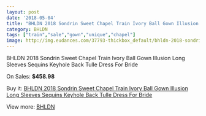 ```yaml
---
layout: post
date: '2018-05-04'
title: "BHLDN 2018 Sondrin Sweet Chapel Train Ivory Ball Gown Illusion Long Sleeves Sequins Keyhole Back Tulle Dress For Bride"
category: BHLDN
tags: ["train","sale","gown","unique","chapel"]
image: http://img.eudances.com/37793-thickbox_default/bhldn-2018-sondrin-sweet-chapel-train-ivory-ball-gown-illusion-long-sleeves-sequins-keyhole-back-tulle-dress-for-bride.jpg
---
```

BHLDN 2018 Sondrin Sweet Chapel Train Ivory Ball Gown Illusion Long Sleeves Sequins Keyhole Back Tulle Dress For Bride

On Sales: **$458.98**
<a href="https://www.eudances.com/en/bhldn/11178-bhldn-2018-sondrin-sweet-chapel-train-ivory-ball-gown-illusion-long-sleeves-sequins-keyhole-back-tulle-dress-for-bride.html"><amp-img layout="responsive" width="600" height="600" src="//img.eudances.com/37793-thickbox_default/bhldn-2018-sondrin-sweet-chapel-train-ivory-ball-gown-illusion-long-sleeves-sequins-keyhole-back-tulle-dress-for-bride.jpg" alt="BHLDN 2018 Sondrin Sweet Chapel Train Ivory Ball Gown Illusion Long Sleeves Sequins Keyhole Back Tulle Dress For Bride 0" /></a>
<a href="https://www.eudances.com/en/bhldn/11178-bhldn-2018-sondrin-sweet-chapel-train-ivory-ball-gown-illusion-long-sleeves-sequins-keyhole-back-tulle-dress-for-bride.html"><amp-img layout="responsive" width="600" height="600" src="//img.eudances.com/37799-thickbox_default/bhldn-2018-sondrin-sweet-chapel-train-ivory-ball-gown-illusion-long-sleeves-sequins-keyhole-back-tulle-dress-for-bride.jpg" alt="BHLDN 2018 Sondrin Sweet Chapel Train Ivory Ball Gown Illusion Long Sleeves Sequins Keyhole Back Tulle Dress For Bride 1" /></a>
<a href="https://www.eudances.com/en/bhldn/11178-bhldn-2018-sondrin-sweet-chapel-train-ivory-ball-gown-illusion-long-sleeves-sequins-keyhole-back-tulle-dress-for-bride.html"><amp-img layout="responsive" width="600" height="600" src="//img.eudances.com/37798-thickbox_default/bhldn-2018-sondrin-sweet-chapel-train-ivory-ball-gown-illusion-long-sleeves-sequins-keyhole-back-tulle-dress-for-bride.jpg" alt="BHLDN 2018 Sondrin Sweet Chapel Train Ivory Ball Gown Illusion Long Sleeves Sequins Keyhole Back Tulle Dress For Bride 2" /></a>
<a href="https://www.eudances.com/en/bhldn/11178-bhldn-2018-sondrin-sweet-chapel-train-ivory-ball-gown-illusion-long-sleeves-sequins-keyhole-back-tulle-dress-for-bride.html"><amp-img layout="responsive" width="600" height="600" src="//img.eudances.com/37797-thickbox_default/bhldn-2018-sondrin-sweet-chapel-train-ivory-ball-gown-illusion-long-sleeves-sequins-keyhole-back-tulle-dress-for-bride.jpg" alt="BHLDN 2018 Sondrin Sweet Chapel Train Ivory Ball Gown Illusion Long Sleeves Sequins Keyhole Back Tulle Dress For Bride 3" /></a>
<a href="https://www.eudances.com/en/bhldn/11178-bhldn-2018-sondrin-sweet-chapel-train-ivory-ball-gown-illusion-long-sleeves-sequins-keyhole-back-tulle-dress-for-bride.html"><amp-img layout="responsive" width="600" height="600" src="//img.eudances.com/37796-thickbox_default/bhldn-2018-sondrin-sweet-chapel-train-ivory-ball-gown-illusion-long-sleeves-sequins-keyhole-back-tulle-dress-for-bride.jpg" alt="BHLDN 2018 Sondrin Sweet Chapel Train Ivory Ball Gown Illusion Long Sleeves Sequins Keyhole Back Tulle Dress For Bride 4" /></a>
<a href="https://www.eudances.com/en/bhldn/11178-bhldn-2018-sondrin-sweet-chapel-train-ivory-ball-gown-illusion-long-sleeves-sequins-keyhole-back-tulle-dress-for-bride.html"><amp-img layout="responsive" width="600" height="600" src="//img.eudances.com/37795-thickbox_default/bhldn-2018-sondrin-sweet-chapel-train-ivory-ball-gown-illusion-long-sleeves-sequins-keyhole-back-tulle-dress-for-bride.jpg" alt="BHLDN 2018 Sondrin Sweet Chapel Train Ivory Ball Gown Illusion Long Sleeves Sequins Keyhole Back Tulle Dress For Bride 5" /></a>
<a href="https://www.eudances.com/en/bhldn/11178-bhldn-2018-sondrin-sweet-chapel-train-ivory-ball-gown-illusion-long-sleeves-sequins-keyhole-back-tulle-dress-for-bride.html"><amp-img layout="responsive" width="600" height="600" src="//img.eudances.com/37794-thickbox_default/bhldn-2018-sondrin-sweet-chapel-train-ivory-ball-gown-illusion-long-sleeves-sequins-keyhole-back-tulle-dress-for-bride.jpg" alt="BHLDN 2018 Sondrin Sweet Chapel Train Ivory Ball Gown Illusion Long Sleeves Sequins Keyhole Back Tulle Dress For Bride 6" /></a>

Buy it: [BHLDN 2018 Sondrin Sweet Chapel Train Ivory Ball Gown Illusion Long Sleeves Sequins Keyhole Back Tulle Dress For Bride](https://www.eudances.com/en/bhldn/11178-bhldn-2018-sondrin-sweet-chapel-train-ivory-ball-gown-illusion-long-sleeves-sequins-keyhole-back-tulle-dress-for-bride.html "BHLDN 2018 Sondrin Sweet Chapel Train Ivory Ball Gown Illusion Long Sleeves Sequins Keyhole Back Tulle Dress For Bride")

View more: [BHLDN](https://www.eudances.com/en/124-bhldn "BHLDN")